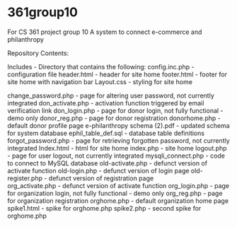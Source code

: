 # 361group10
For CS 361 project group 10
A system to connect e-commerce and philanthropy

Repository Contents: 

Includes - Directory that contains the following: 
  config.inc.php  - configuration file
  header.html  - header for site home 
  footer.html - footer for site home with navigation bar
  Layout.css - styling for site home

change_password.php - page for altering user password, not currently integrated
don_activate.php - activation function triggered by email verification link
don_login.php - page for donor login, not fully functional - demo only
donor_reg.php - page for donor registration
donorhome.php - default donor profile page
e-philanthropy schema (2).pdf - updated schema for system database
ephil_table_def.sql - database table definitions
forgot_password.php	 - page for retrieving forgotten password, not currently integrated
Index.html - html for site home
index.php - site home
logout.php - page for user logout, not currently integrated
mysqli_connect.php - code to connect to MySQL database
old-activate.php - defunct version of activate function
old-login.php	-  defunct version of login page
old-register.php -  defunct version of registration page	
org_activate.php -  defunct version of activate function
org_login.php	 -  page for organization login, not fully functional - demo only
org_reg.php - page for organization registration 
orghome.php	- default organization home page
spike1.html - spike for orghome.php
spike2.php - second spike for orghome.php

